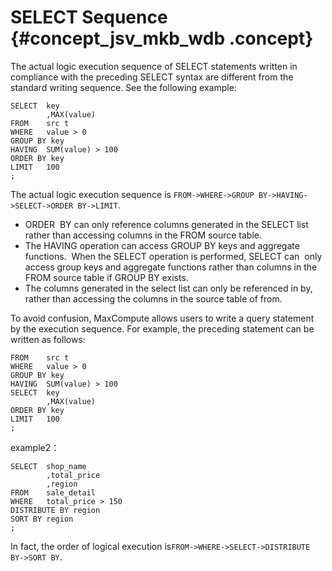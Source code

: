 # SELECT Sequence {#concept_jsv_mkb_wdb .concept}

The actual logic execution sequence of SELECT statements written in compliance with the preceding SELECT syntax are different from the standard writing sequence. See the following example:

```
SELECT  key
        ,MAX(value)
FROM    src t
WHERE   value > 0
GROUP BY key
HAVING  SUM(value) > 100
ORDER BY key
LIMIT   100
;
```

The actual logic execution sequence is `FROM->WHERE->GROUP BY->HAVING->SELECT->ORDER BY->LIMIT`. 

-   ORDER  BY can only reference columns generated in the SELECT list rather than accessing columns in the FROM source table.
-   The HAVING operation can access GROUP BY keys and aggregate functions.  When the SELECT operation is performed, SELECT can  only access group keys and aggregate functions rather than columns in the FROM source table if GROUP BY exists.
-   The columns generated in the select list can only be referenced in by, rather than accessing the columns in the source table of from.

To avoid confusion, MaxCompute allows users to write a query statement by the execution sequence. For example, the preceding statement can be written as follows:

```
FROM    src t
WHERE   value > 0
GROUP BY key
HAVING  SUM(value) > 100
SELECT  key
        ,MAX(value)
ORDER BY key
LIMIT   100
;
```

example2：

```
SELECT  shop_name
        ,total_price
        ,region
FROM    sale_detail
WHERE   total_price > 150
DISTRIBUTE BY region
SORT BY region
;
```

In fact, the order of logical execution is`FROM->WHERE->SELECT->DISTRIBUTE BY->SORT BY`.

